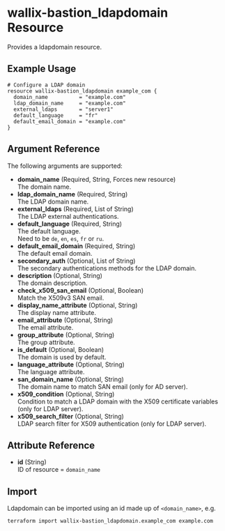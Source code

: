 # wallix-bastion_ldapdomain Resource

Provides a ldapdomain resource.

## Example Usage

```hcl
# Configure a LDAP domain
resource wallix-bastion_ldapdomain example_com {
  domain_name          = "example.com"
  ldap_domain_name     = "example.com"
  external_ldaps       = "server1"
  default_language     = "fr"
  default_email_domain = "example.com"
}
```

## Argument Reference

The following arguments are supported:

- **domain_name** (Required, String, Forces new resource)  
  The domain name.
- **ldap_domain_name** (Required, String)  
  The LDAP domain name.
- **external_ldaps** (Required, List of String)  
  The LDAP external authentications.
- **default_language** (Required, String)  
  The default language.  
  Need to be `de`, `en`, `es`, `fr` or `ru`.
- **default_email_domain** (Required, String)  
  The default email domain.
- **secondary_auth** (Optional, List of String)  
  The secondary authentications methods for the LDAP domain.
- **description** (Optional, String)  
  The domain description.
- **check_x509_san_email** (Optional, Boolean)  
  Match the X509v3 SAN email.
- **display_name_attribute** (Optional, String)  
  The display name attribute.
- **email_attribute** (Optional, String)  
  The email attribute.
- **group_attribute** (Optional, String)  
  The group attribute.
- **is_default** (Optional, Boolean)  
  The domain is used by default.
- **language_attribute** (Optional, String)  
  The language attribute.
- **san_domain_name** (Optional, String)  
  The domain name to match SAN email (only for AD server).
- **x509_condition** (Optional, String)  
  Condition to match a LDAP domain with the X509 certificate variables (only for LDAP server).
- **x509_search_filter** (Optional, String)  
  LDAP search filter for X509 authentication (only for LDAP server).

## Attribute Reference

- **id** (String)  
  ID of resource = `domain_name`

## Import

Ldapdomain can be imported using an id made up of `<domain_name>`, e.g.

```shell
terraform import wallix-bastion_ldapdomain.example_com example.com
```
